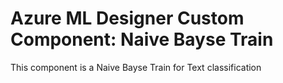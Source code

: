 # Azure ML Designer Custom Component: Naive Bayse Train
This component is a Naive Bayse Train for Text classification 
